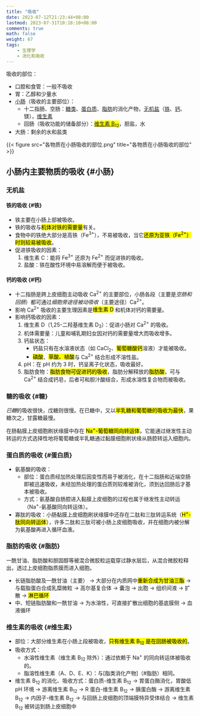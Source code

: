 ```yaml
---
title: "吸收"
date: 2023-07-12T21:23:44+08:00
lastmod: 2023-07-31T10:18:10+08:00
comments: true
math: false
weight: 67
tags:
    - 生理学
    - 消化和吸收
---
```


吸收的部位：

- 口腔和食管：一般不吸收
- 胃：乙醇和少量水
- [小肠](#小肠)（吸收的主要部位）：
    - 十二指肠、空肠：[糖类](#糖)、[蛋白质](#蛋白质)、[脂肪](#脂肪)的消化产物，[无机盐](#无机盐)（[铁](#铁)、[钙](#钙)、镁），[维生素](#维生素)
    - 回肠（吸收功能的储备部分）：<mark>[维生素 B<sub>12</sub>](#维生素)</mark>，胆盐，水
- 大肠：剩余的水和盐类

<!--more-->

{{< figure src="各物质在小肠吸收的部位.png" title="各物质在小肠吸收的部位" >}}

## 小肠内主要物质的吸收 {#小肠}

### 无机盐

#### 铁的吸收 {#铁}

- 铁主要在小肠上部被吸收。
- 铁的吸收与<mark>机体对铁的需要量</mark>有关。
- 食物中的铁绝大部分是高铁（Fe<sup>3+</sup>），不易被吸收，当它<mark>还原为亚铁（Fe<sup>2+</sup>）时则较易被吸收</mark>。
- 促进铁吸收的因素：
    1. 维生素 C：能将 Fe<sup>3+</sup> 还原为 Fe<sup>2+</sup> 而促进铁的吸收。
    2. 盐酸：铁在酸性环境中易溶解而便于被吸收。

#### 钙的吸收 {#钙}

- 十二指肠是跨上皮细胞主动吸收 Ca<sup>2+</sup> 的主要部位，小肠各段（主要是*空肠和回肠*）都可通过*细胞旁途径被动吸收*（主要途径）Ca<sup>2+</sup>。
- 影响 Ca<sup>2+</sup> 吸收的主要生理因素是<mark>维生素 D</mark> 和机体对钙的需要量。
- 影响钙吸收的因素：
    1. 维生素 D（1,25-二羟基维生素 D<sub>3</sub>）：促进小肠对 Ca<sup>2+</sup> 的吸收。
    2. 机体需要量：儿童和哺乳期妇女因对钙的需要量增大而吸收增多。
    3. 钙盐状态：
        - 钙盐只有在水溶液状态（如 CaCl<sub>2</sub>、<mark>葡萄糖酸钙</mark>溶液）才能被吸收。
        - <mark>磷酸</mark>、<mark>草酸、植酸</mark>与 Ca<sup>2+</sup> 结合形成不溶性盐。
    4. pH：在 pH 约为 3 时，钙呈离子化状态，吸收最好。
    5. 脂肪食物：<mark>脂肪食物可促进钙的吸收</mark>，脂肪分解释放的<mark>脂肪酸</mark>，可与 Ca<sup>2+</sup> 结合成钙皂，后者可和胆汁酸结合，形成水溶性复合物而被吸收。

### 糖的吸收 {#糖}

*已糖*的吸收很快，戊糖则很慢。在已糖中，又以<mark>半乳糖和葡萄糖的吸收为最快</mark>，果糖次之，甘露糖最慢。

在肠黏膜上皮细胞刷状缘膜中存在 <mark>Na<sup>+</sup>-葡萄糖同向转运体</mark>，它能通过继发性主动转运的方式选择性地将葡萄糖或半乳糖通过黏膜细胞刷状缘从肠腔转运入细胞内。

### 蛋白质的吸收 {#蛋白质}

- 氨基酸的吸收：
    - 部位：蛋白质经加热处理后因变性而易于被消化，在十二指肠和近端空肠即被迅速吸收，未经加热处理的蛋白质则较难被消化，须到达回肠后才基本被吸收。
    - 方式：氨基酸自肠腔进入黏膜上皮细胞的过程也属于继发性主动转运（Na<sup>+</sup>-氨基酸同向转运体）。
- 寡肽的吸收：小肠黏膜上皮细胞刷状缘膜中还存在二肽和三肽转运系统（<mark>H<sup>+</sup>-肽同向转运体</mark>），许多二肽和三肽可被小肠上皮细胞吸收，并在细胞内被分解为氨基酸再进入循环血液。

### 脂肪的吸收 {#脂肪}

一酰甘油、脂肪酸和胆固醇等被混合微胶粒运载穿过静水层后，从混合微胶粒释出，透过上皮细胞脂质膜而进入细胞。

- 长链脂肪酸及一酰甘油（主要） → 大部分在内质网中<mark>重新合成为甘油三酯</mark> → 与载脂蛋白合成乳糜微粒 → 高尔基复合体 → 囊泡 → 出胞 → 组织间液 → 扩散 → <mark>淋巴循环</mark>
- 中、短链脂肪酸和一酰甘油 → 为水溶性，可直接扩散出细胞的基底膜侧 → 血液循环

### 维生素的吸收 {#维生素}

- 部位：大部分维生素在小肠上段被吸收，<mark>只有维生素 B<sub>12</sub> 是在回肠被吸收的</mark>。
- 吸收方式：
    - 水溶性维生素（维生素 B<sub>12</sub> 除外）：通过依赖于 Na<sup>+</sup> 的同向转运体被吸收的。
    - 脂溶性维生素（A、D、E、K）：与[脂类消化产物]（#脂肪）相同。
- 维生素 B<sub>12</sub> 的消化、吸收方式：蛋白质-维生素 B<sub>12</sub> → 胃蛋白酶消化，胃酸低 pH 环境 → 游离维生素 B<sub>12</sub> → R 蛋白-维生素 B<sub>12</sub> → 胰蛋白酶 → 游离维生素 B<sub>12</sub> → 内因子-维生素 B<sub>12</sub> → 与回肠上皮细胞的顶端膜特异受体结合 → 维生素 B<sub>12</sub> 被转运到肠上皮细胞中
